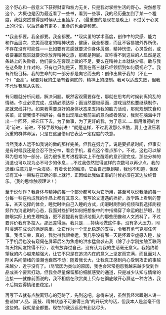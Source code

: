 这个野心和一般意义下获得财富和权力无关，只是我对掌控生活的野心。突然想写这个，大概也是因为最近看了一些书，看到一些事，我的经历叠加到了某一个程度，我就突然觉得是时候从土里抽芽了。（最重要的是现在是晚上）不过关于心灵上的讨论，以后还会有更多，重叠的也会更频繁。

**我全都要。我全都要。我全都要。**现实里的学术高度，创作中的灵感、能力和作品层次，完美而稳定的精神状态，健康，我全都要，而且不容易被外界所伤。不存在没有可能性——比如要有灵感就要求你身体孱弱，精神恍惚，心灵受创，或者要兼顾现实就要求你放弃精神之旅，那都是狗屁。宣称得不到这些的人显然是这条路上的失败者，他们要么在客观上做的不足，要么在精神上本就缺少锚。敢与我在这条路上作对的，只有也只能是天，而我在高三就已经领悟到如何藐视它了。我有终极目标，我的生命的每一部分都是向它而去的：创作出属于我的（不止一个）“至高”。我要对我的生活有着彻底的、精神上的控制。我可以适应失败，但我不允许我屈从失败。

有问题就分析问题，解决问题。既然客观需要存在，那就在思考的时候剥离捣乱的情绪。作业必须完成，成绩必须达标；画当然要继续画，游戏当然也要继续制作，那就双线并行。如果我需要良好的身体状态来支持我的脑力活动，那就规划饮食和买菜，即使我恨不得辟谷。每当出现阻止我前进的意向或者感受，我就在脑海中开出一个回环，把它压下去，为了做事，为了更好的我，为了意义……借用维德的台词“前进，前进，不择手段的前进！”就是这样，不过我没那么冷酷，肩上也没压着沉重的群体命运，只是在这里借用它表达一定程度的决意。

当然我本人远不如我说的做的那样完美，但我在努力了。说是要抓紧时间，但事实是有时候我还是会忍不住分神，看会手机，看点这个看点那个。不过，这也可以解释为思考的一部分，因为很多思考进程事实上不在醒着的意识里完成，那些分神的消遣也可以视为必不可少的休息……不过我依然觉得这样的次数可以再少点。我的思维/注意力是一朵海葵，有着长长的触须，它会自己飘到哪，我也不知道，但保证有其中一束粘在正确的事上就行，正因如此我做正事的时候必须在耳边放纯音乐。（我的思维触须理论！）

至于说创作？我身体与精神的每一个部分都可以为它所用，甚至可以说我活的每一分每一秒在构成我的作品上都有其意义。我写论文遭遇的挫折，放学路上看到的警车，某天吃撑的体会，睡觉时哄自己入睡的方式，闲暇时刷到的视频和我选择刷视频作为消遣时的心态，我面对挫折时如何把想象中的中指捅穿了命运的肚脐眼，肚脐眼实际上的生理构造，更不要提我有意识地摄入的那些图像和人文资料了。不过要评价我有多投入，那还差得远，我只是……持续地做这件事，没有多大压力，同时浸泡在成长的满足感里，让它作为一个无比稳定的支柱，令我有勇气克服任何事。我很庆幸，真的，我觉得我很幸运，我几乎没有哪一天是怀着空虚感入睡，放下手机后也没有窥伺在屏幕后名为焦虑的洪水猛兽袭击我（除了小学刚接触互联网每天馋网友馋得不行），没有放弃过自己，没有认为我的生活毫无意义。我始终希望我的内心越来越强大，让它不只是在追求内在的意义上坚定而完满，而且面对人际关系间情绪的浪潮也巍然不动：随着我长大，让我真正感到内心受到攻击的事越来越少，近乎没有了。（尽管因为类似的原因，我也会常常抱怨我越来越少受到作品或某个要素打动，但我会尽量保留那份细腻感受的通道，只是减少认知与情绪的连接——就像前面说的，我不相信在欣赏美上只存在彻底敞开心扉这一种方法，我不后悔变得情绪更稳定。）

再写下去就有点脱离野心的范畴了，先到这吧。总得来说，虽然我经常跟别人讲一些诸如“人品、画技、精神状态不可兼得三角”的开玩笑的话，但我本人是丝毫不信这些的。我就是全都要。现在的我远远没有到达尽头。